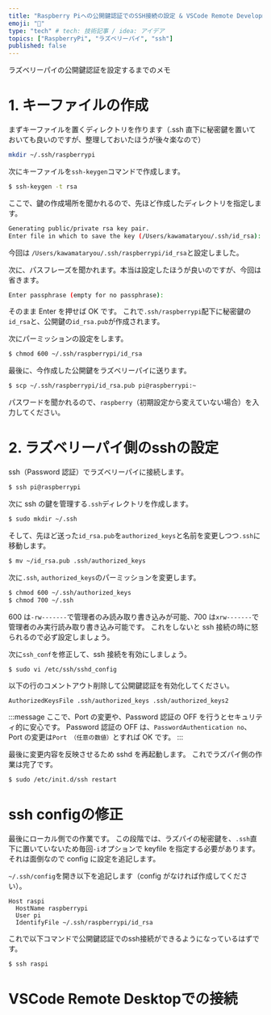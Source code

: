 ```yaml
---
title: "Raspberry Piへの公開鍵認証でのSSH接続の設定 & VSCode Remote Developmentの設定方法"
emoji: "🍓"
type: "tech" # tech: 技術記事 / idea: アイデア
topics: ["RaspberryPi", "ラズベリーパイ", "ssh"]
published: false
---
```


ラズベリーパイの公開鍵認証を設定するまでのメモ

# 1. キーファイルの作成

まずキーファイルを置くディレクトリを作ります（.ssh 直下に秘密鍵を置いておいても良いのですが、整理しておいたほうが後々楽なので）

```bash
mkdir ~/.ssh/raspberrypi
```

次にキーファイルを`ssh-keygen`コマンドで作成します。

```bash
$ ssh-keygen -t rsa
```

ここで、鍵の作成場所を聞かれるので、先ほど作成したディレクトリを指定します。

```bash
Generating public/private rsa key pair. 
Enter file in which to save the key (/Users/kawamataryou/.ssh/id_rsa):
```

今回は `/Users/kawamataryou/.ssh/raspberrypi/id_rsa`と設定しました。

次に、パスフレーズを聞かれます。本当は設定したほうが良いのですが、今回は省きます。

```bash
Enter passphrase (empty for no passphrase):
```

そのまま Enter を押せば OK です。
これで`.ssh/raspberrypi`配下に秘密鍵の`id_rsa`と、公開鍵の`id_rsa.pub`が作成されます。

次にパーミッションの設定をします。

```bash
$ chmod 600 ~/.ssh/raspberrypi/id_rsa
```


最後に、今作成した公開鍵をラズベリーパイに送ります。

```bash
$ scp ~/.ssh/raspberrypi/id_rsa.pub pi@raspberrypi:~
```

パスワードを聞かれるので、`raspberry`（初期設定から変えていない場合）を入力してください。



# 2. ラズベリーパイ側のsshの設定
ssh（Password 認証）でラズベリーパイに接続します。

```bash
$ ssh pi@raspberrypi
```
次に ssh の鍵を管理する`.ssh`ディレクトリを作成します。

```bash
$ sudo mkdir ~/.ssh
```

そして、先ほど送った`id_rsa.pub`を`authorized_keys`と名前を変更しつつ`.ssh`に移動します。

```bash
$ mv ~/id_rsa.pub .ssh/authorized_keys
```

次に`.ssh`, `authorized_keys`のパーミッションを変更します。

```bash
$ chmod 600 ~/.ssh/authorized_keys
$ chmod 700 ~/.ssh

```

600 は`-rw-------`で管理者のみ読み取り書き込みが可能、700 は`xrw-------`で管理者のみ実行読み取り書き込み可能です。
これをしないと ssh 接続の時に怒られるので必ず設定しましょう。

次に`ssh_conf`を修正して、ssh 接続を有効にしましょう。

```bash
$ sudo vi /etc/ssh/sshd_config
```

以下の行のコメントアウト削除して公開鍵認証を有効化してください。

```
AuthorizedKeysFile .ssh/authorized_keys .ssh/authorized_keys2
```

:::message
ここで、Port の変更や、Password 認証の OFF を行うとセキュリティ的に安心です。
Password 認証の OFF は、`PasswordAuthentication no`、Port の変更は`Port （任意の数値）`とすれば OK です。
:::

最後に変更内容を反映させるため sshd を再起動します。
これでラズパイ側の作業は完了です。

```bash
$ sudo /etc/init.d/ssh restart
```

# ssh configの修正

最後にローカル側での作業です。
この段階では、ラズパイの秘密鍵を、`.ssh`直下に置いていないため毎回`-i`オプションで keyfile を指定する必要があります。
それは面倒なので config に設定を追記します。

`~/.ssh/config`を開き以下を追記します（config がなければ作成してください）。

```~/.ssh/config
Host raspi
  HostName raspberrypi
  User pi
  IdentifyFile ~/.ssh/raspberrypi/id_rsa
```

これで以下コマンドで公開鍵認証でのssh接続ができるようになっているはずです。

```bash
$ ssh raspi
```

# VSCode Remote Desktopでの接続